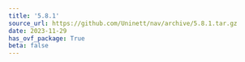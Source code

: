 ```yaml
---
title: '5.8.1'
source_url: https://github.com/Uninett/nav/archive/5.8.1.tar.gz
date: 2023-11-29
has_ovf_package: True
beta: false
---
```

